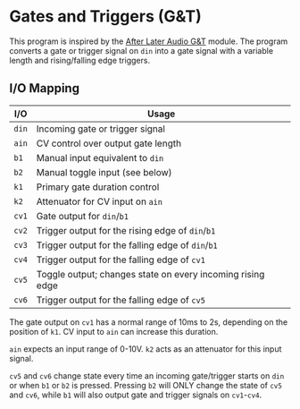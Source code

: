 # Gates and Triggers (G&T)

This program is inspired by the [After Later Audio G&T](https://afterlateraudio.com/products/gt-gates-and-triggers)
module.  The program converts a gate or trigger signal on `din` into a gate signal with a variable length and
rising/falling edge triggers.

## I/O Mapping

| I/O           | Usage
|---------------|-------------------------------------------------------------------|
| `din`         | Incoming gate or trigger signal                                   |
| `ain`         | CV control over output gate length                                |
| `b1`          | Manual input equivalent to `din`                                  |
| `b2`          | Manual toggle input (see below)                                   |
| `k1`          | Primary gate duration control                                     |
| `k2`          | Attenuator for CV input on `ain`                                  |
| `cv1`         | Gate output for `din`/`b1`                                        |
| `cv2`         | Trigger output for the rising edge of `din`/`b1`                  |
| `cv3`         | Trigger output for the falling edge of `din`/`b1`                 |
| `cv4`         | Trigger output for the falling edge of `cv1`                      |
| `cv5`         | Toggle output; changes state on every incoming rising edge        |
| `cv6`         | Trigger output for the falling edge of `cv5`                      |

The gate output on `cv1` has a normal range of 10ms to 2s, depending on the position of `k1`.  CV input to `ain` can
increase this duration.

`ain` expects an input range of 0-10V.  `k2` acts as an attenuator for this input signal.

`cv5` and `cv6` change state every time an incoming gate/trigger starts on `din` or when `b1` or `b2` is pressed.
Pressing `b2` will ONLY change the state of `cv5` and `cv6`, while `b1` will also output gate and trigger signals on
`cv1`-`cv4`.
